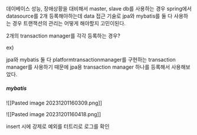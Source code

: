 데이베이스 성능, 장애상황을 대비해서 master, slave db를 사용하는 경우 spring에서 datasource를 2개 등록해야하는데 data 접근 기술로 jpa와 mybatis를 둘 다 사용하는 경우 트랜잭션의 관리는 어떻게 해야할지 고민이된다.

2개의 transaction manager를 각각 등록하는 경우? 

ex)


jpa와 mybatis 둘 다 platformtransactionmanager를 구현하는 transaction manager를 사용하기 때문에 jpa용 transaction manager 하나를 등록해서 사용해보았다.

##### mybatis

![[Pasted image 20231201160309.png]]

![[Pasted image 20231201160418.png]]

insert 시에 강제로 예외를 터트리로 로그를 확인

